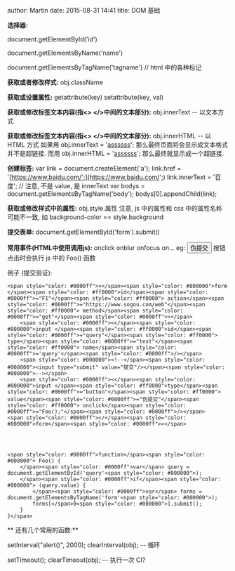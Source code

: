 author: Martin
date: 2015-08-31 14:41
title: DOM 基础

**选择器:**

document.getElementById('id')

document.getElementsByName('name')

document.getElementsByTagName('tagname') // html 中的各种标记

**获取或者修改样式:** obj.className

**获取或设置属性:** getattribute(key) setattribute(key, val)

**获取或修改标签文本内容(指<> </>中间的文本部分):** obj.innerText -- 以文本方式

**获取或修改标签文本内容(指<> </>中间的文本部分):** obj.innerHTML -- 以 HTML 方式
如果用 obj.innerText = '<a href="">assssss</a>'; 那么最终页面将会显示成文本格式并不是超链接.
而用 obj.innerHTML = '<a href="">assssss</a>'; 那么最终就显示成一个超链接.

**创建标签:**
var link = document.createElement('a');
link.href = '[https://www.baidu.com/';](https://www.baidu.com/';)
link.innerText = '百度'; // 注意, 不是 value, 是 innerText
var bodys = document.getElementsByTagName('body');
bodys[0].appendChild(link);

**获取或修改样式中的属性:** obj.style.属性
注意, js 中的属性和 css 中的属性名称可能不一致, 如 background-color == style.background

**提交表单:** document.getElementById('form').submit()

**常用事件(HTML中使用调用js):**
onclick
onblur
onfocus
on…
eg: <input type="button" value="伪提交" onclick="Foo();"/> 按钮点击时会执行 js 中的 Foo() 函数

例子 (提交验证):


    <span style="color: #0000ff"><</span><span style="color: #800000">form </span><span style="color: #ff0000">id</span><span style="color: #0000ff">="F1"</span><span style="color: #ff0000"> action</span><span style="color: #0000ff">="https://www.sogou.com/web"</span><span style="color: #ff0000"> method</span><span style="color: #0000ff">="get"</span><span style="color: #0000ff">></span>
        <span style="color: #0000ff"><</span><span style="color: #800000">input </span><span style="color: #ff0000">id</span><span style="color: #0000ff">="query"</span><span style="color: #ff0000"> type</span><span style="color: #0000ff">="text"</span><span style="color: #ff0000"> name</span><span style="color: #0000ff">='query'</span><span style="color: #0000ff">/></span>
        <span style="color: #008000"><!--</span><span style="color: #008000"><input type="submit" value="提交"/></span><span style="color: #008000">--></span>
        <span style="color: #0000ff"><</span><span style="color: #800000">input </span><span style="color: #ff0000">type</span><span style="color: #0000ff">="button"</span><span style="color: #ff0000"> value</span><span style="color: #0000ff">="伪提交"</span><span style="color: #ff0000"> onclick</span><span style="color: #0000ff">="Foo();"</span><span style="color: #0000ff">/></span>
    <span style="color: #0000ff"></</span><span style="color: #800000">form</span><span style="color: #0000ff">></span>




    <span style="color: #0000ff">function</span><span style="color: #000000"> Foo() {
        </span><span style="color: #0000ff">var</span> query = document.getElementById('query'<span style="color: #000000">);
        </span><span style="color: #0000ff">if</span><span style="color: #000000"> (query.value) {
            </span><span style="color: #0000ff">var</span> forms = document.getElementsByTagName('form'<span style="color: #000000">);
            forms[</span>0<span style="color: #000000">].submit();
        }
    }</span>





**
还有几个常用的函数:**




setInterval("alert()", 2000); clearInterval(obj); -- 循环




setTimeout(); clearTimeout(obj); -- 执行一次
CI?

